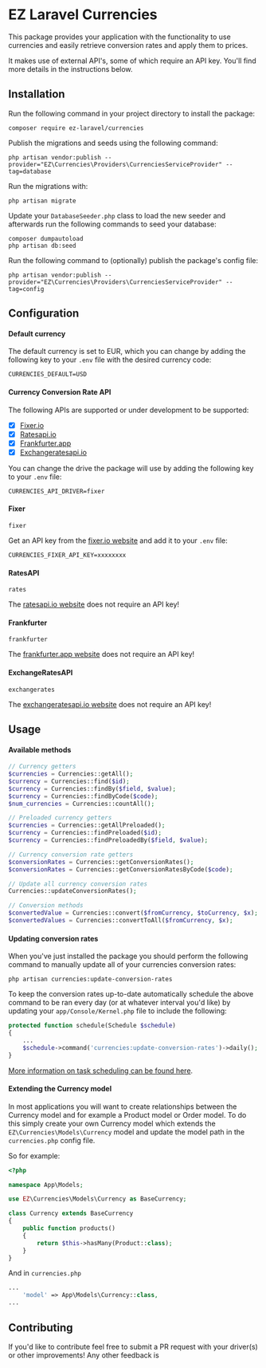 # EZ Laravel Currencies

This package provides your application with the functionality to use currencies and easily retrieve conversion rates and apply them to prices.

It makes use of external API's, some of which require an API key. You'll find more details in the instructions below.

## Installation

Run the following command in your project directory to install the package:
```
composer require ez-laravel/currencies
```

Publish the migrations and seeds using the following command:
```
php artisan vendor:publish --provider="EZ\Currencies\Providers\CurrenciesServiceProvider" --tag=database
```

Run the migrations with:
```
php artisan migrate
```

Update your `DatabaseSeeder.php` class to load the new seeder and afterwards run the following commands to seed your database:
```
composer dumpautoload
php artisan db:seed
```

Run the following command to (optionally) publish the package's config file:
```
php artisan vendor:publish --provider="EZ\Currencies\Providers\CurrenciesServiceProvider" --tag=config
```

## Configuration

#### Default currency

The default currency is set to EUR, which you can change by adding the following key to your `.env` file with the desired currency code:
```
CURRENCIES_DEFAULT=USD
```

#### Currency Conversion Rate API

The following APIs are supported or under development to be supported:

- [x] [Fixer.io](https://fixer.io)
- [x] [Ratesapi.io](https://ratesapi.io/)
- [x] [Frankfurter.app](https://www.frankfurter.app)
- [x] [Exchangeratesapi.io](https://exchangeratesapi.io/)

You can change the drive the package will use by adding the following key to your `.env` file:
```
CURRENCIES_API_DRIVER=fixer
```

#### Fixer

`fixer`

Get an API key from the [fixer.io website](https://fixer.io) and add it to your `.env` file:
```
CURRENCIES_FIXER_API_KEY=xxxxxxxx
```

#### RatesAPI

`rates` 

The [ratesapi.io website](https://ratesapi.io) does not require an API key!

#### Frankfurter

`frankfurter`

The [frankfurter.app website](https://frankfurter.app) does not require an API key!

#### ExchangeRatesAPI

`exchangerates`

The [exchangeratesapi.io website](https://exchangeratesapi.io/) does not require an API key!

## Usage

#### Available methods

```php
// Currency getters
$currencies = Currencies::getAll();
$currency = Currencies::find($id);
$currency = Currencies::findBy($field, $value);
$currency = Currencies::findByCode($code);
$num_currencies = Currencies::countAll();

// Preloaded currency getters
$currencies = Currencies::getAllPreloaded();
$currency = Currencies::findPreloaded($id);
$currency = Currencies::findPreloadedBy($field, $value);

// Currency conversion rate getters
$conversionRates = Currencies::getConversionRates();
$conversionRates = Currencies::getConversionRatesByCode($code);

// Update all currency conversion rates
Currencies::updateConversionRates();

// Conversion methods
$convertedValue = Currencies::convert($fromCurrency, $toCurrency, $x);
$convertedValues = Currencies::convertToAll($fromCurrency, $x);
```

#### Updating conversion rates

When you've just installed the package you should perform the following command to manually update all of your currencies conversion rates:
```
php artisan currencies:update-conversion-rates
```

To keep the conversion rates up-to-date automatically schedule the above command to be ran every day (or at whatever interval you'd like) by updating your `app/Console/Kernel.php` file to include the following:
```php
protected function schedule(Schedule $schedule)
{
    ...
    $schedule->command('currencies:update-conversion-rates')->daily();
}
```
[More information on task scheduling can be found here](https://laravel.com/docs/7.x/scheduling#scheduling-artisan-commands).

#### Extending the Currency model

In most applications you will want to create relationships between the Currency model and for example a Product model or Order model. To do this simply create your own Currency model which extends the `EZ\Currencies\Models\Currency` model and update the model path in the `currencies.php` config file.

So for example:
```php
<?php

namespace App\Models;

use EZ\Currencies\Models\Currency as BaseCurrency;

class Currency extends BaseCurrency
{
    public function products()
    {
        return $this->hasMany(Product::class);
    }
}
```
And in `currencies.php`
```php
...
    'model' => App\Models\Currency::class,
...
```

## Contributing

If you'd like to contribute feel free to submit a PR request with your driver(s) or other improvements!
Any other feedback is 